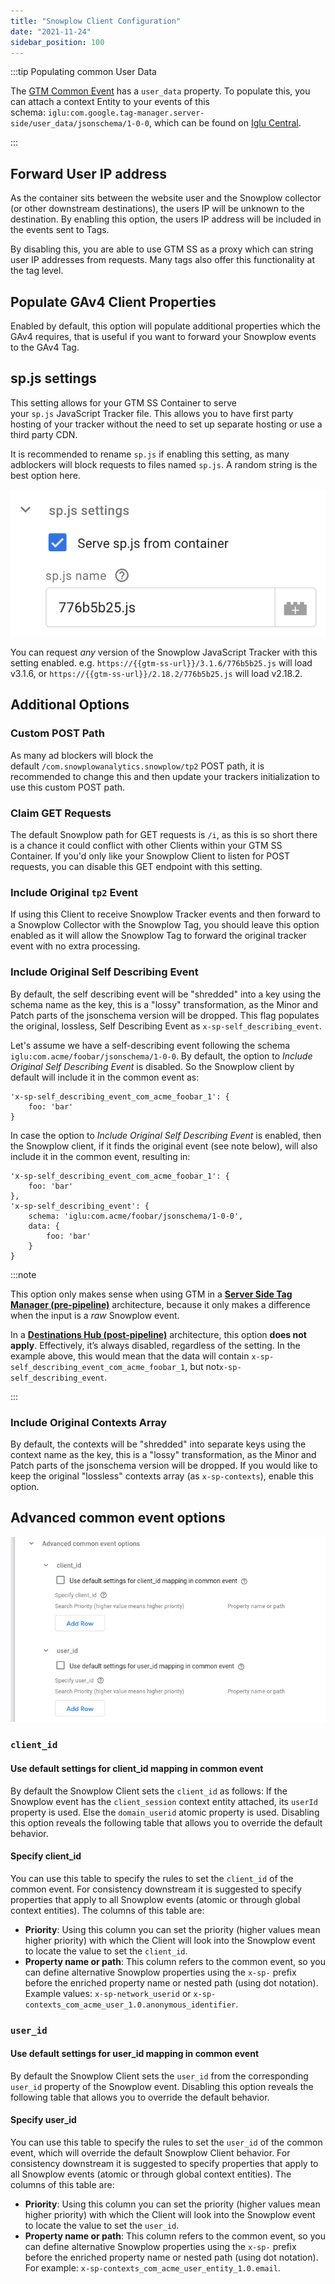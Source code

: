 ```yaml
---
title: "Snowplow Client Configuration"
date: "2021-11-24"
sidebar_position: 100
---
```


:::tip Populating common User Data

The [GTM Common Event](https://developers.google.com/tag-platform/tag-manager/server-side/common-event-data) has a `user_data` property. To populate this, you can attach a context Entity to your events of this schema: `iglu:com.google.tag-manager.server-side/user_data/jsonschema/1-0-0`, which can be found on [Iglu Central](https://github.com/snowplow/iglu-central/blob/853357452300b172ebc113d1d75d1997f595142a/schemas/com.google.tag-manager.server-side/user_data/jsonschema/1-0-0).

:::

## Forward User IP address

As the container sits between the website user and the Snowplow collector (or other downstream destinations), the users IP will be unknown to the destination. By enabling this option, the users IP address will be included in the events sent to Tags.

By disabling this, you are able to use GTM SS as a proxy which can string user IP addresses from requests. Many tags also offer this functionality at the tag level.

## Populate GAv4 Client Properties

Enabled by default, this option will populate additional properties which the GAv4 requires, that is useful if you want to forward your Snowplow events to the GAv4 Tag.

## sp.js settings

This setting allows for your GTM SS Container to serve your `sp.js` JavaScript Tracker file. This allows you to have first party hosting of your tracker without the need to set up separate hosting or use a third party CDN.

It is recommended to rename `sp.js` if enabling this setting, as many adblockers will block requests to files named `sp.js`. A random string is the best option here.

![sp.js settings](images/spjssettings.png)

You can request _any_ version of the Snowplow JavaScript Tracker with this setting enabled. e.g. `https://{{gtm-ss-url}}/3.1.6/776b5b25.js` will load v3.1.6, or `https://{{gtm-ss-url}}/2.18.2/776b5b25.js` will load v2.18.2.

## Additional Options

### Custom POST Path

As many ad blockers will block the default `/com.snowplowanalytics.snowplow/tp2` POST path, it is recommended to change this and then update your trackers initialization to use this custom POST path.

### Claim GET Requests

The default Snowplow path for GET requests is `/i`, as this is so short there is a chance it could conflict with other Clients within your GTM SS Container. If you'd only like your Snowplow Client to listen for POST requests, you can disable this GET endpoint with this setting.

### Include Original `tp2` Event

If using this Client to receive Snowplow Tracker events and then forward to a Snowplow Collector with the Snowplow Tag, you should leave this option enabled as it will allow the Snowplow Tag to forward the original tracker event with no extra processing.

### Include Original Self Describing Event

By default, the self describing event will be "shredded" into a key using the schema name as the key, this is a "lossy" transformation, as the Minor and Patch parts of the jsonschema version will be dropped. This flag populates the original, lossless, Self Describing Event as `x-sp-self_describing_event`.

Let's assume we have a self-describing event following the schema `iglu:com.acme/foobar/jsonschema/1-0-0`. By default, the option to *Include Original Self Describing Event* is disabled. So the Snowplow client by default will include it in the common event as:

```
'x-sp-self_describing_event_com_acme_foobar_1': {
    foo: 'bar'
}
```

In case the option to *Include Original Self Describing Event* is enabled, then the Snowplow client, if it finds the original event (see note below), will also include it in the common event, resulting in:

```
'x-sp-self_describing_event_com_acme_foobar_1': {
    foo: 'bar'
},
'x-sp-self_describing_event': {
    schema: 'iglu:com.acme/foobar/jsonschema/1-0-0',
    data: {
        foo: 'bar'
    }
}
```

:::note

This option only makes sense when using GTM in a [**Server Side Tag Manager (pre-pipeline)**](/docs/destinations/forwarding-events/google-tag-manager-server-side/index.md#configuration-options) architecture, because it only makes a difference when the input is a _raw_ Snowplow event.

In a [**Destinations Hub (post-pipeline)**](/docs/destinations/forwarding-events/google-tag-manager-server-side/index.md#configuration-options) architecture, this option **does not apply**. Effectively, it’s always disabled, regardless of the setting. In the example above, this would mean that the data will contain `x-sp-self_describing_event_com_acme_foobar_1`, but not`x-sp-self_describing_event`.

:::

### Include Original Contexts Array

By default, the contexts will be "shredded" into separate keys using the context name as the key, this is a "lossy" transformation, as the Minor and Patch parts of the jsonschema version will be dropped. If you would like to keep the original "lossless" contexts array (as `x-sp-contexts`), enable this option.

## Advanced common event options

![advanced common event options](images/advanced_common_options.png)

### `client_id`

#### Use default settings for client_id mapping in common event

By default the Snowplow Client sets the `client_id` as follows: If the Snowplow event has the `client_session` context entity attached, its `userId` property is used. Else the `domain_userid` atomic property is used. Disabling this option reveals the following table that allows you to override the default behavior.

#### Specify client_id

You can use this table to specify the rules to set the `client_id` of the common event. For consistency downstream it is suggested to specify properties that apply to all Snowplow events (atomic or through global context entities). The columns of this table are:

- **Priority**: Using this column you can set the priority (higher values mean higher priority) with which the Client will look into the Snowplow event to locate the value to set the `client_id`.
- **Property name or path**: This column refers to the common event, so you can define alternative Snowplow properties using the `x-sp-` prefix before the enriched property name or nested path (using dot notation). Example values: `x-sp-network_userid` or `x-sp-contexts_com_acme_user_1.0.anonymous_identifier`.

### `user_id`

#### Use default settings for user_id mapping in common event

By default the Snowplow Client sets the `user_id` from the corresponding `user_id` property of the Snowplow event. Disabling this option reveals the following table that allows you to override the default behavior.

#### Specify user_id

You can use this table to specify the rules to set the `user_id` of the common event, which will override the default Snowplow Client behavior. For consistency downstream it is suggested to specify properties that apply to all Snowplow events (atomic or through global context entities). The columns of this table are:

- **Priority**: Using this column you can set the priority (higher values mean higher priority) with which the Client will look into the Snowplow event to locate the value to set the `user_id`.
- **Property name or path**: This column refers to the common event, so you can define alternative Snowplow properties using the `x-sp-` prefix before the enriched property name or nested path (using dot notation). For example: `x-sp-contexts_com_acme_user_entity_1.0.email`.
